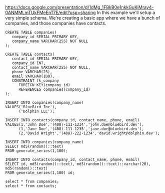 https://docs.google.com/presentation/d/1dMg_1FBkB0e1nkkGuKjMray4-0ANMMLmTUkFMeEnT7E/edit?usp=sharing
In this example we'll setup a very simple schema. We're creating a basic app where we have a bunch of companies, and those companies have contacts.
```
CREATE TABLE companies(
   company_id SERIAL PRIMARY KEY,
   company_name VARCHAR(255) NOT NULL
);

CREATE TABLE contacts(
   contact_id SERIAL PRIMARY KEY,
   company_id INT,
   contact_name VARCHAR(255) NOT NULL,
   phone VARCHAR(25),
   email VARCHAR(100),
   CONSTRAINT fk_company
      FOREIGN KEY(company_id) 
      REFERENCES companies(company_id)
);
```
```
INSERT INTO companies(company_name)
VALUES('BlueBird Inc'),
      ('Dolphin LLC');     
       
INSERT INTO contacts(company_id, contact_name, phone, email)
VALUES(1,'John Doe','(408)-111-1234','john.doe@bluebird.dev'),
      (1,'Jane Doe','(408)-111-1235','jane.doe@bluebird.dev'),
      (2,'David Wright','(408)-222-1234','david.wright@dolphin.dev');
```
```
INSERT INTO companies(company_name)
SELECT md5(random()::text)
FROM generate_series(1,100);

INSERT INTO contacts(company_id, contact_name, phone, email)
SELECT id, md5(random()::text), md5(random()::text)::varchar(20), md5(random()::text) 
FROM generate_series(1,100) id;
```
```
select * from companies;
select * from contacts;
```